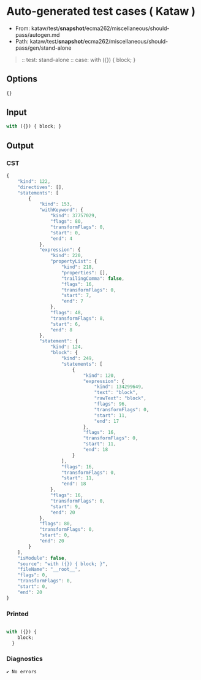 # Auto-generated test cases ( Kataw )
- From: kataw/test/__snapshot__/ecma262/miscellaneous/should-pass/autogen.md
- Path: kataw/test/__snapshot__/ecma262/miscellaneous/should-pass/gen/stand-alone
> :: test: stand-alone
> :: case: with ({}) { block; }
## Options

`````js
{}
`````
## Input

`````js
with ({}) { block; }
`````
## Output

### CST

```javascript
{
    "kind": 122,
    "directives": [],
    "statements": [
        {
            "kind": 153,
            "withKeyword": {
                "kind": 37757029,
                "flags": 80,
                "transformFlags": 0,
                "start": 0,
                "end": 4
            },
            "expression": {
                "kind": 220,
                "propertyList": {
                    "kind": 218,
                    "properties": [],
                    "trailingComma": false,
                    "flags": 16,
                    "transformFlags": 0,
                    "start": 7,
                    "end": 7
                },
                "flags": 48,
                "transformFlags": 8,
                "start": 6,
                "end": 8
            },
            "statement": {
                "kind": 124,
                "block": {
                    "kind": 249,
                    "statements": [
                        {
                            "kind": 120,
                            "expression": {
                                "kind": 134299649,
                                "text": "block",
                                "rawText": "block",
                                "flags": 96,
                                "transformFlags": 0,
                                "start": 11,
                                "end": 17
                            },
                            "flags": 16,
                            "transformFlags": 0,
                            "start": 11,
                            "end": 18
                        }
                    ],
                    "flags": 16,
                    "transformFlags": 0,
                    "start": 11,
                    "end": 18
                },
                "flags": 16,
                "transformFlags": 0,
                "start": 9,
                "end": 20
            },
            "flags": 80,
            "transformFlags": 0,
            "start": 0,
            "end": 20
        }
    ],
    "isModule": false,
    "source": "with ({}) { block; }",
    "fileName": "__root__",
    "flags": 0,
    "transformFlags": 0,
    "start": 0,
    "end": 20
}
```

### Printed

```javascript

with ({}) {
    block;
  }
```

### Diagnostics

```javascript
✔ No errors
```

